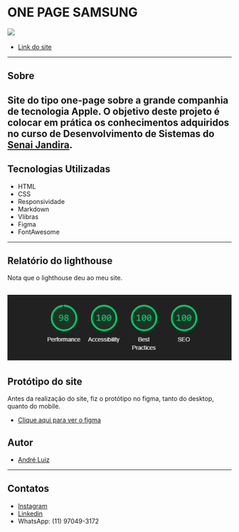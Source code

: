 # ONE PAGE SAMSUNG

![](./img/Home.ong)
- [Link do site]()

---
## Sobre

Site do tipo one-page sobre a grande companhia de tecnologia Apple. 
O objetivo deste projeto é colocar em prática os conhecimentos adquiridos no curso de Desenvolvimento de Sistemas do [Senai Jandira](https://jandira.sp.senai.br/). 
---
## Tecnologias Utilizadas

- HTML
- CSS
- Responsividade
- Markdown
- Vlibras 
- Figma
- FontAwesome
---
## Relatório do lighthouse

Nota que o lighthouse deu ao meu site. 

![](./img/lighthouse.png)
---
## Protótipo do site 

Antes da realização do site, fiz o protótipo no figma, tanto do desktop, quanto do mobile.

- [Clique aqui para ver o figma](https://www.figma.com/file/2YiqCnZb1wCcKDNVoVPBSt/Samsung-One-Page?node-id=0%3A1&t=UKdNqGn6pJ6QeFCR-0)

## Autor
- [André Luiz](https://github.com/AndreLuisConstantino)

---
## Contatos
- [Instagram](https://www.instagram.com/andreluisconstanino/)
- [Linkedin](https://www.linkedin.com/in/andré-luiz-constantino-4b779124a/)
- WhatsApp: (11) 97049-3172

